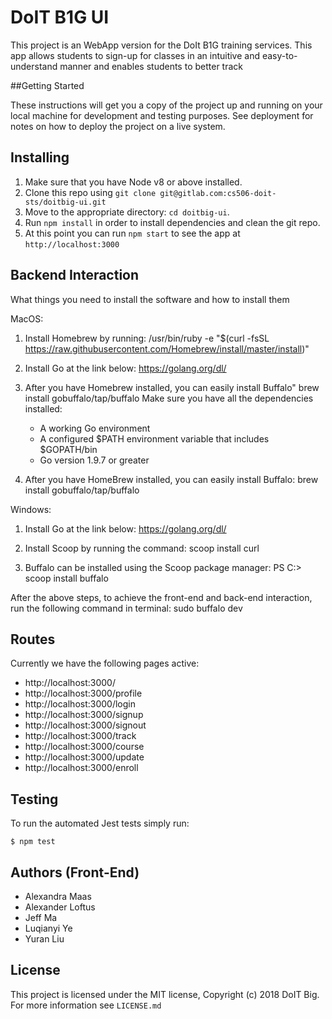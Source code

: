 # DoIT B1G UI <br />

This project is an  WebApp version for the DoIt B1G training services. This app allows students to sign-up for classes in an intuitive and easy-to-understand manner and enables students to better track 

##Getting Started 

These instructions will get you a copy of the project up and running on your local machine for development and testing purposes. See deployment for notes on how to deploy the project on a live system.

## Installing

1.  Make sure that you have Node v8 or above installed.
2.  Clone this repo using `git clone git@gitlab.com:cs506-doit-sts/doitbig-ui.git`
3.  Move to the appropriate directory: `cd doitbig-ui`.<br />
4.  Run `npm install` in order to install dependencies and clean the git repo.<br />
5.  At this point you can run `npm start` to see the app at `http://localhost:3000`


## Backend Interaction 

What things you need to install the software and how to install them 

MacOS:

1. Install Homebrew by running:
    /usr/bin/ruby -e "$(curl -fsSL https://raw.githubusercontent.com/Homebrew/install/master/install)"

2. Install Go at the link below:
    https://golang.org/dl/

3. After you have Homebrew installed, you can easily install Buffalo"
    brew install gobuffalo/tap/buffalo
    Make sure you have all the dependencies installed:
    - A working Go environment 
    - A configured $PATH environment variable that includes $GOPATH/bin
    - Go version 1.9.7 or greater

4. After you have HomeBrew installed, you can easily install Buffalo:
    brew install gobuffalo/tap/buffalo

Windows:

1. Install Go at the link below:
    https://golang.org/dl/

2. Install Scoop by running the command:
    scoop install curl

3. Buffalo can be installed using the Scoop package manager:
    PS C:\> scoop install buffalo

After the above steps, to achieve the front-end and back-end interaction, run the following command in terminal:
    sudo buffalo dev


## Routes

Currently we have the following pages active:
- http://localhost:3000/
- http://localhost:3000/profile
- http://localhost:3000/login
- http://localhost:3000/signup
- http://localhost:3000/signout
- http://localhost:3000/track
- http://localhost:3000/course
- http://localhost:3000/update
- http://localhost:3000/enroll

## Testing

To run the automated Jest tests simply run: 

    $ npm test

## Authors (Front-End)

-  Alexandra Maas
-  Alexander Loftus
-  Jeff Ma
-  Luqianyi Ye
-  Yuran Liu

## License

This project is licensed under the MIT license, Copyright (c) 2018 DoIT Big. For more information see `LICENSE.md`